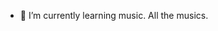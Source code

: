 
- 🌱 I’m currently learning music. All the musics.


<!---
roso85/roso85 is a ✨ special ✨ repository because its `README.md` (this file) appears on your GitHub profile.
You can click the Preview link to take a look at your changes.
--->
